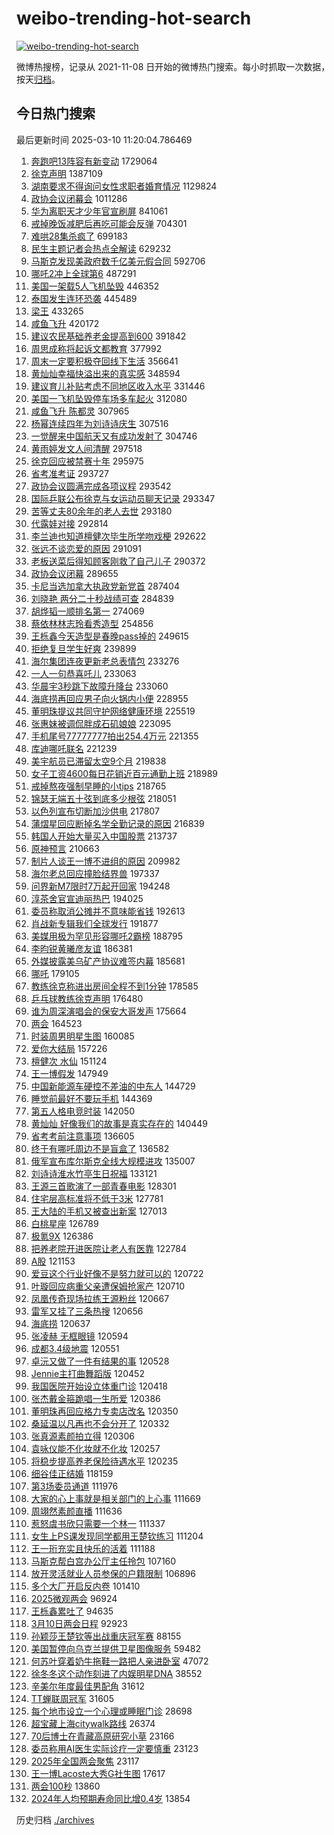 # weibo-trending-hot-search

[![weibo-trending-hot-search](https://github.com/ameizi/weibo-trending-hot-search/actions/workflows/ci.yml/badge.svg)](https://github.com/ameizi/weibo-trending-hot-search/actions/workflows/ci.yml)

微博热搜榜，记录从 2021-11-08 日开始的微博热门搜索。每小时抓取一次数据，按天[归档](./archives)。

## 今日热门搜索

<!-- BEGIN --> 
最后更新时间 2025-03-10 11:20:04.786469 
1. [奔跑吧13阵容有新变动](https://s.weibo.com/weibo?q=%23%E5%A5%94%E8%B7%91%E5%90%A713%E9%98%B5%E5%AE%B9%E6%9C%89%E6%96%B0%E5%8F%98%E5%8A%A8%23&t=31&band_rank=1&Refer=top) 1729064
1. [徐克声明](https://s.weibo.com/weibo?q=%E5%BE%90%E5%85%8B%E5%A3%B0%E6%98%8E&t=31&band_rank=1&Refer=top) 1387109
1. [湖南要求不得询问女性求职者婚育情况](https://s.weibo.com/weibo?q=%23%E6%B9%96%E5%8D%97%E8%A6%81%E6%B1%82%E4%B8%8D%E5%BE%97%E8%AF%A2%E9%97%AE%E5%A5%B3%E6%80%A7%E6%B1%82%E8%81%8C%E8%80%85%E5%A9%9A%E8%82%B2%E6%83%85%E5%86%B5%23&t=31&band_rank=1&Refer=top) 1129824
1. [政协会议闭幕会](https://s.weibo.com/weibo?q=%23%E6%94%BF%E5%8D%8F%E4%BC%9A%E8%AE%AE%E9%97%AD%E5%B9%95%E4%BC%9A%23&t=31&band_rank=1&Refer=top) 1011286
1. [华为离职天才少年官宣刷屏](https://s.weibo.com/weibo?q=%23%E5%8D%8E%E4%B8%BA%E7%A6%BB%E8%81%8C%E5%A4%A9%E6%89%8D%E5%B0%91%E5%B9%B4%E5%AE%98%E5%AE%A3%E5%88%B7%E5%B1%8F%23&t=31&band_rank=2&Refer=top) 841061
1. [戒掉晚饭减肥后再吃可能会反弹](https://s.weibo.com/weibo?q=%23%E6%88%92%E6%8E%89%E6%99%9A%E9%A5%AD%E5%87%8F%E8%82%A5%E5%90%8E%E5%86%8D%E5%90%83%E5%8F%AF%E8%83%BD%E4%BC%9A%E5%8F%8D%E5%BC%B9%23&t=31&band_rank=9&Refer=top) 704301
1. [难哄28集杀疯了](https://s.weibo.com/weibo?q=%E9%9A%BE%E5%93%8428%E9%9B%86%E6%9D%80%E7%96%AF%E4%BA%86&t=31&band_rank=38&Refer=top) 699183
1. [民生主题记者会热点全解读](https://s.weibo.com/weibo?q=%23%E6%B0%91%E7%94%9F%E4%B8%BB%E9%A2%98%E8%AE%B0%E8%80%85%E4%BC%9A%E7%83%AD%E7%82%B9%E5%85%A8%E8%A7%A3%E8%AF%BB%23&t=31&band_rank=3&Refer=top) 629232
1. [马斯克发现美政府数千亿美元假合同](https://s.weibo.com/weibo?q=%23%E9%A9%AC%E6%96%AF%E5%85%8B%E5%8F%91%E7%8E%B0%E7%BE%8E%E6%94%BF%E5%BA%9C%E6%95%B0%E5%8D%83%E4%BA%BF%E7%BE%8E%E5%85%83%E5%81%87%E5%90%88%E5%90%8C%23&t=31&band_rank=4&Refer=top) 592706
1. [哪吒2冲上全球第6](https://s.weibo.com/weibo?q=%23%E5%93%AA%E5%90%922%E5%86%B2%E4%B8%8A%E5%85%A8%E7%90%83%E7%AC%AC6%23&t=31&band_rank=2&Refer=top) 487291
1. [美国一架载5人飞机坠毁](https://s.weibo.com/weibo?q=%23%E7%BE%8E%E5%9B%BD%E4%B8%80%E6%9E%B6%E8%BD%BD5%E4%BA%BA%E9%A3%9E%E6%9C%BA%E5%9D%A0%E6%AF%81%23&t=31&band_rank=6&Refer=top) 446352
1. [泰国发生连环恐袭](https://s.weibo.com/weibo?q=%23%E6%B3%B0%E5%9B%BD%E5%8F%91%E7%94%9F%E8%BF%9E%E7%8E%AF%E6%81%90%E8%A2%AD%23&t=31&band_rank=4&Refer=top) 445489
1. [梁王](https://s.weibo.com/weibo?q=%E6%A2%81%E7%8E%8B&t=31&band_rank=5&Refer=top) 433265
1. [咸鱼飞升](https://s.weibo.com/weibo?q=%E5%92%B8%E9%B1%BC%E9%A3%9E%E5%8D%87&t=31&band_rank=5&Refer=top) 420172
1. [建议农民基础养老金提高到600](https://s.weibo.com/weibo?q=%23%E5%BB%BA%E8%AE%AE%E5%86%9C%E6%B0%91%E5%9F%BA%E7%A1%80%E5%85%BB%E8%80%81%E9%87%91%E6%8F%90%E9%AB%98%E5%88%B0600%23&t=31&band_rank=8&Refer=top) 391842
1. [周思成称将起诉文都教育](https://s.weibo.com/weibo?q=%23%E5%91%A8%E6%80%9D%E6%88%90%E7%A7%B0%E5%B0%86%E8%B5%B7%E8%AF%89%E6%96%87%E9%83%BD%E6%95%99%E8%82%B2%23&t=31&band_rank=5&Refer=top) 377992
1. [周末一定要积极夺回线下生活](https://s.weibo.com/weibo?q=%23%E5%91%A8%E6%9C%AB%E4%B8%80%E5%AE%9A%E8%A6%81%E7%A7%AF%E6%9E%81%E5%A4%BA%E5%9B%9E%E7%BA%BF%E4%B8%8B%E7%94%9F%E6%B4%BB%23&t=31&band_rank=6&Refer=top) 356641
1. [黄灿灿幸福快溢出来的真实感](https://s.weibo.com/weibo?q=%E9%BB%84%E7%81%BF%E7%81%BF%E5%B9%B8%E7%A6%8F%E5%BF%AB%E6%BA%A2%E5%87%BA%E6%9D%A5%E7%9A%84%E7%9C%9F%E5%AE%9E%E6%84%9F&t=31&band_rank=7&Refer=top) 348594
1. [建议育儿补贴考虑不同地区收入水平](https://s.weibo.com/weibo?q=%23%E5%BB%BA%E8%AE%AE%E8%82%B2%E5%84%BF%E8%A1%A5%E8%B4%B4%E8%80%83%E8%99%91%E4%B8%8D%E5%90%8C%E5%9C%B0%E5%8C%BA%E6%94%B6%E5%85%A5%E6%B0%B4%E5%B9%B3%23&t=31&band_rank=15&Refer=top) 331446
1. [美国一飞机坠毁停车场多车起火](https://s.weibo.com/weibo?q=%23%E7%BE%8E%E5%9B%BD%E4%B8%80%E9%A3%9E%E6%9C%BA%E5%9D%A0%E6%AF%81%E5%81%9C%E8%BD%A6%E5%9C%BA%E5%A4%9A%E8%BD%A6%E8%B5%B7%E7%81%AB%23&t=31&band_rank=10&Refer=top) 312080
1. [咸鱼飞升 陈都灵](https://s.weibo.com/weibo?q=%E5%92%B8%E9%B1%BC%E9%A3%9E%E5%8D%87%20%E9%99%88%E9%83%BD%E7%81%B5&t=31&band_rank=11&Refer=top) 307965
1. [杨幂连续四年为刘诗诗庆生](https://s.weibo.com/weibo?q=%23%E6%9D%A8%E5%B9%82%E8%BF%9E%E7%BB%AD%E5%9B%9B%E5%B9%B4%E4%B8%BA%E5%88%98%E8%AF%97%E8%AF%97%E5%BA%86%E7%94%9F%23&t=31&band_rank=12&Refer=top) 307516
1. [一觉醒来中国航天又有成功发射了](https://s.weibo.com/weibo?q=%23%E4%B8%80%E8%A7%89%E9%86%92%E6%9D%A5%E4%B8%AD%E5%9B%BD%E8%88%AA%E5%A4%A9%E5%8F%88%E6%9C%89%E6%88%90%E5%8A%9F%E5%8F%91%E5%B0%84%E4%BA%86%23&t=31&band_rank=13&Refer=top) 304746
1. [黄雨婷发文人间清醒](https://s.weibo.com/weibo?q=%E9%BB%84%E9%9B%A8%E5%A9%B7%E5%8F%91%E6%96%87%E4%BA%BA%E9%97%B4%E6%B8%85%E9%86%92&t=31&band_rank=8&Refer=top) 297518
1. [徐克回应被禁赛十年](https://s.weibo.com/weibo?q=%23%E5%BE%90%E5%85%8B%E5%9B%9E%E5%BA%94%E8%A2%AB%E7%A6%81%E8%B5%9B%E5%8D%81%E5%B9%B4%23&t=31&band_rank=14&Refer=top) 295975
1. [省考准考证](https://s.weibo.com/weibo?q=%E7%9C%81%E8%80%83%E5%87%86%E8%80%83%E8%AF%81&t=31&band_rank=9&Refer=top) 293727
1. [政协会议圆满完成各项议程](https://s.weibo.com/weibo?q=%23%E6%94%BF%E5%8D%8F%E4%BC%9A%E8%AE%AE%E5%9C%86%E6%BB%A1%E5%AE%8C%E6%88%90%E5%90%84%E9%A1%B9%E8%AE%AE%E7%A8%8B%23&t=31&band_rank=10&Refer=top) 293542
1. [国际乒联公布徐克与女运动员聊天记录](https://s.weibo.com/weibo?q=%23%E5%9B%BD%E9%99%85%E4%B9%92%E8%81%94%E5%85%AC%E5%B8%83%E5%BE%90%E5%85%8B%E4%B8%8E%E5%A5%B3%E8%BF%90%E5%8A%A8%E5%91%98%E8%81%8A%E5%A4%A9%E8%AE%B0%E5%BD%95%23&t=31&band_rank=20&Refer=top) 293347
1. [苦等丈夫80余年的老人去世](https://s.weibo.com/weibo?q=%23%E8%8B%A6%E7%AD%89%E4%B8%88%E5%A4%AB80%E4%BD%99%E5%B9%B4%E7%9A%84%E8%80%81%E4%BA%BA%E5%8E%BB%E4%B8%96%23&t=31&band_rank=12&Refer=top) 293180
1. [代露娃对接](https://s.weibo.com/weibo?q=%E4%BB%A3%E9%9C%B2%E5%A8%83%E5%AF%B9%E6%8E%A5&t=31&band_rank=13&Refer=top) 292814
1. [李兰迪也知道檀健次毕生所学吻戏梗](https://s.weibo.com/weibo?q=%23%E6%9D%8E%E5%85%B0%E8%BF%AA%E4%B9%9F%E7%9F%A5%E9%81%93%E6%AA%80%E5%81%A5%E6%AC%A1%E6%AF%95%E7%94%9F%E6%89%80%E5%AD%A6%E5%90%BB%E6%88%8F%E6%A2%97%23&t=31&band_rank=14&Refer=top) 292622
1. [张远不谈恋爱的原因](https://s.weibo.com/weibo?q=%23%E5%BC%A0%E8%BF%9C%E4%B8%8D%E8%B0%88%E6%81%8B%E7%88%B1%E7%9A%84%E5%8E%9F%E5%9B%A0%23&t=31&band_rank=14&Refer=top) 291091
1. [老板送菜后得知顾客刚救了自己儿子](https://s.weibo.com/weibo?q=%23%E8%80%81%E6%9D%BF%E9%80%81%E8%8F%9C%E5%90%8E%E5%BE%97%E7%9F%A5%E9%A1%BE%E5%AE%A2%E5%88%9A%E6%95%91%E4%BA%86%E8%87%AA%E5%B7%B1%E5%84%BF%E5%AD%90%23&t=31&band_rank=19&Refer=top) 290372
1. [政协会议闭幕](https://s.weibo.com/weibo?q=%23%E6%94%BF%E5%8D%8F%E4%BC%9A%E8%AE%AE%E9%97%AD%E5%B9%95%23&t=31&band_rank=24&Refer=top) 289655
1. [卡尼当选加拿大执政党新党首](https://s.weibo.com/weibo?q=%23%E5%8D%A1%E5%B0%BC%E5%BD%93%E9%80%89%E5%8A%A0%E6%8B%BF%E5%A4%A7%E6%89%A7%E6%94%BF%E5%85%9A%E6%96%B0%E5%85%9A%E9%A6%96%23&t=31&band_rank=49&Refer=top) 287404
1. [刘晓艳 两分二十秒战绩可查](https://s.weibo.com/weibo?q=%E5%88%98%E6%99%93%E8%89%B3%20%E4%B8%A4%E5%88%86%E4%BA%8C%E5%8D%81%E7%A7%92%E6%88%98%E7%BB%A9%E5%8F%AF%E6%9F%A5&t=31&band_rank=11&Refer=top) 284839
1. [胡烨韬一顺排名第一](https://s.weibo.com/weibo?q=%23%E8%83%A1%E7%83%A8%E9%9F%AC%E4%B8%80%E9%A1%BA%E6%8E%92%E5%90%8D%E7%AC%AC%E4%B8%80%23&t=31&band_rank=14&Refer=top) 274069
1. [蔡依林林志玲看秀造型](https://s.weibo.com/weibo?q=%23%E8%94%A1%E4%BE%9D%E6%9E%97%E6%9E%97%E5%BF%97%E7%8E%B2%E7%9C%8B%E7%A7%80%E9%80%A0%E5%9E%8B%23&t=31&band_rank=42&Refer=top) 254856
1. [王栎鑫今天造型是春晚pass掉的](https://s.weibo.com/weibo?q=%E7%8E%8B%E6%A0%8E%E9%91%AB%E4%BB%8A%E5%A4%A9%E9%80%A0%E5%9E%8B%E6%98%AF%E6%98%A5%E6%99%9Apass%E6%8E%89%E7%9A%84&t=31&band_rank=9&Refer=top) 249615
1. [拒绝复旦学生好爽](https://s.weibo.com/weibo?q=%E6%8B%92%E7%BB%9D%E5%A4%8D%E6%97%A6%E5%AD%A6%E7%94%9F%E5%A5%BD%E7%88%BD&t=31&band_rank=21&Refer=top) 239899
1. [海尔集团连夜更新老总表情包](https://s.weibo.com/weibo?q=%23%E6%B5%B7%E5%B0%94%E9%9B%86%E5%9B%A2%E8%BF%9E%E5%A4%9C%E6%9B%B4%E6%96%B0%E8%80%81%E6%80%BB%E8%A1%A8%E6%83%85%E5%8C%85%23&t=31&band_rank=21&Refer=top) 233276
1. [一人一句恭喜吒儿](https://s.weibo.com/weibo?q=%23%E4%B8%80%E4%BA%BA%E4%B8%80%E5%8F%A5%E6%81%AD%E5%96%9C%E5%90%92%E5%84%BF%23&t=31&band_rank=10&Refer=top) 233063
1. [华晨宇3秒跳下故障升降台](https://s.weibo.com/weibo?q=%E5%8D%8E%E6%99%A8%E5%AE%873%E7%A7%92%E8%B7%B3%E4%B8%8B%E6%95%85%E9%9A%9C%E5%8D%87%E9%99%8D%E5%8F%B0&t=31&band_rank=11&Refer=top) 233060
1. [海底捞再回应男子向火锅内小便](https://s.weibo.com/weibo?q=%23%E6%B5%B7%E5%BA%95%E6%8D%9E%E5%86%8D%E5%9B%9E%E5%BA%94%E7%94%B7%E5%AD%90%E5%90%91%E7%81%AB%E9%94%85%E5%86%85%E5%B0%8F%E4%BE%BF%23&t=31&band_rank=12&Refer=top) 228955
1. [董明珠提议共同守护网络健康环境](https://s.weibo.com/weibo?q=%23%E8%91%A3%E6%98%8E%E7%8F%A0%E6%8F%90%E8%AE%AE%E5%85%B1%E5%90%8C%E5%AE%88%E6%8A%A4%E7%BD%91%E7%BB%9C%E5%81%A5%E5%BA%B7%E7%8E%AF%E5%A2%83%23&t=31&band_rank=19&Refer=top) 225519
1. [张惠妹被调侃胖成石矶娘娘](https://s.weibo.com/weibo?q=%23%E5%BC%A0%E6%83%A0%E5%A6%B9%E8%A2%AB%E8%B0%83%E4%BE%83%E8%83%96%E6%88%90%E7%9F%B3%E7%9F%B6%E5%A8%98%E5%A8%98%23&t=31&band_rank=13&Refer=top) 223095
1. [手机尾号77777777拍出254.4万元](https://s.weibo.com/weibo?q=%23%E6%89%8B%E6%9C%BA%E5%B0%BE%E5%8F%B777777777%E6%8B%8D%E5%87%BA254.4%E4%B8%87%E5%85%83%23&t=31&band_rank=18&Refer=top) 221355
1. [库迪哪吒联名](https://s.weibo.com/weibo?q=%E5%BA%93%E8%BF%AA%E5%93%AA%E5%90%92%E8%81%94%E5%90%8D&t=31&band_rank=19&Refer=top) 221239
1. [美宇航员已滞留太空9个月](https://s.weibo.com/weibo?q=%23%E7%BE%8E%E5%AE%87%E8%88%AA%E5%91%98%E5%B7%B2%E6%BB%9E%E7%95%99%E5%A4%AA%E7%A9%BA9%E4%B8%AA%E6%9C%88%23&t=31&band_rank=21&Refer=top) 219838
1. [女子工资4600每日花销近百元通勤上班](https://s.weibo.com/weibo?q=%23%E5%A5%B3%E5%AD%90%E5%B7%A5%E8%B5%844600%E6%AF%8F%E6%97%A5%E8%8A%B1%E9%94%80%E8%BF%91%E7%99%BE%E5%85%83%E9%80%9A%E5%8B%A4%E4%B8%8A%E7%8F%AD%23&t=31&band_rank=21&Refer=top) 218989
1. [戒掉熬夜强制早睡的小tips](https://s.weibo.com/weibo?q=%E6%88%92%E6%8E%89%E7%86%AC%E5%A4%9C%E5%BC%BA%E5%88%B6%E6%97%A9%E7%9D%A1%E7%9A%84%E5%B0%8Ftips&t=31&band_rank=22&Refer=top) 218765
1. [锦瑟无端五十弦到底多少根弦](https://s.weibo.com/weibo?q=%23%E9%94%A6%E7%91%9F%E6%97%A0%E7%AB%AF%E4%BA%94%E5%8D%81%E5%BC%A6%E5%88%B0%E5%BA%95%E5%A4%9A%E5%B0%91%E6%A0%B9%E5%BC%A6%23&t=31&band_rank=24&Refer=top) 218051
1. [以色列宣布切断加沙供电](https://s.weibo.com/weibo?q=%23%E4%BB%A5%E8%89%B2%E5%88%97%E5%AE%A3%E5%B8%83%E5%88%87%E6%96%AD%E5%8A%A0%E6%B2%99%E4%BE%9B%E7%94%B5%23&t=31&band_rank=25&Refer=top) 217807
1. [蒲熠星回应断掉名学全勤记录的原因](https://s.weibo.com/weibo?q=%23%E8%92%B2%E7%86%A0%E6%98%9F%E5%9B%9E%E5%BA%94%E6%96%AD%E6%8E%89%E5%90%8D%E5%AD%A6%E5%85%A8%E5%8B%A4%E8%AE%B0%E5%BD%95%E7%9A%84%E5%8E%9F%E5%9B%A0%23&t=31&band_rank=15&Refer=top) 216839
1. [韩国人开始大量买入中国股票](https://s.weibo.com/weibo?q=%23%E9%9F%A9%E5%9B%BD%E4%BA%BA%E5%BC%80%E5%A7%8B%E5%A4%A7%E9%87%8F%E4%B9%B0%E5%85%A5%E4%B8%AD%E5%9B%BD%E8%82%A1%E7%A5%A8%23&t=31&band_rank=16&Refer=top) 213737
1. [原神预言](https://s.weibo.com/weibo?q=%23%E5%8E%9F%E7%A5%9E%E9%A2%84%E8%A8%80%23&t=31&band_rank=23&Refer=top) 210663
1. [制片人谈王一博不进组的原因](https://s.weibo.com/weibo?q=%23%E5%88%B6%E7%89%87%E4%BA%BA%E8%B0%88%E7%8E%8B%E4%B8%80%E5%8D%9A%E4%B8%8D%E8%BF%9B%E7%BB%84%E7%9A%84%E5%8E%9F%E5%9B%A0%23&t=31&band_rank=17&Refer=top) 209982
1. [海尔老总回应撞脸结界兽](https://s.weibo.com/weibo?q=%23%E6%B5%B7%E5%B0%94%E8%80%81%E6%80%BB%E5%9B%9E%E5%BA%94%E6%92%9E%E8%84%B8%E7%BB%93%E7%95%8C%E5%85%BD%23&t=31&band_rank=48&Refer=top) 197337
1. [问界新M7限时7万起开回家](https://s.weibo.com/weibo?q=%23%E9%97%AE%E7%95%8C%E6%96%B0M7%E9%99%90%E6%97%B67%E4%B8%87%E8%B5%B7%E5%BC%80%E5%9B%9E%E5%AE%B6%23&t=31&band_rank=27&Refer=top) 194248
1. [淳茶舍官宣迪丽热巴](https://s.weibo.com/weibo?q=%23%E6%B7%B3%E8%8C%B6%E8%88%8D%E5%AE%98%E5%AE%A3%E8%BF%AA%E4%B8%BD%E7%83%AD%E5%B7%B4%23&t=31&band_rank=26&Refer=top) 194025
1. [委员称取消公摊并不意味能省钱](https://s.weibo.com/weibo?q=%23%E5%A7%94%E5%91%98%E7%A7%B0%E5%8F%96%E6%B6%88%E5%85%AC%E6%91%8A%E5%B9%B6%E4%B8%8D%E6%84%8F%E5%91%B3%E8%83%BD%E7%9C%81%E9%92%B1%23&t=31&band_rank=28&Refer=top) 192613
1. [肖战新专辑我们全球发行](https://s.weibo.com/weibo?q=%23%E8%82%96%E6%88%98%E6%96%B0%E4%B8%93%E8%BE%91%E6%88%91%E4%BB%AC%E5%85%A8%E7%90%83%E5%8F%91%E8%A1%8C%23&t=31&band_rank=27&Refer=top) 191877
1. [美媒用极为罕见形容哪吒2霸榜](https://s.weibo.com/weibo?q=%23%E7%BE%8E%E5%AA%92%E7%94%A8%E6%9E%81%E4%B8%BA%E7%BD%95%E8%A7%81%E5%BD%A2%E5%AE%B9%E5%93%AA%E5%90%922%E9%9C%B8%E6%A6%9C%23&t=31&band_rank=30&Refer=top) 188795
1. [李昀锐黄曦彦友谊](https://s.weibo.com/weibo?q=%23%E6%9D%8E%E6%98%80%E9%94%90%E9%BB%84%E6%9B%A6%E5%BD%A6%E5%8F%8B%E8%B0%8A%23&t=31&band_rank=28&Refer=top) 186381
1. [外媒披露美乌矿产协议难签内幕](https://s.weibo.com/weibo?q=%23%E5%A4%96%E5%AA%92%E6%8A%AB%E9%9C%B2%E7%BE%8E%E4%B9%8C%E7%9F%BF%E4%BA%A7%E5%8D%8F%E8%AE%AE%E9%9A%BE%E7%AD%BE%E5%86%85%E5%B9%95%23&t=31&band_rank=31&Refer=top) 185681
1. [哪吒](https://s.weibo.com/weibo?q=%E5%93%AA%E5%90%92&t=31&band_rank=30&Refer=top) 179105
1. [教练徐克称进出房间全程不到1分钟](https://s.weibo.com/weibo?q=%23%E6%95%99%E7%BB%83%E5%BE%90%E5%85%8B%E7%A7%B0%E8%BF%9B%E5%87%BA%E6%88%BF%E9%97%B4%E5%85%A8%E7%A8%8B%E4%B8%8D%E5%88%B01%E5%88%86%E9%92%9F%23&t=31&band_rank=31&Refer=top) 178585
1. [乒乓球教练徐克声明](https://s.weibo.com/weibo?q=%23%E4%B9%92%E4%B9%93%E7%90%83%E6%95%99%E7%BB%83%E5%BE%90%E5%85%8B%E5%A3%B0%E6%98%8E%23&t=31&band_rank=32&Refer=top) 176480
1. [谁为周深演唱会的保安大哥发声](https://s.weibo.com/weibo?q=%23%E8%B0%81%E4%B8%BA%E5%91%A8%E6%B7%B1%E6%BC%94%E5%94%B1%E4%BC%9A%E7%9A%84%E4%BF%9D%E5%AE%89%E5%A4%A7%E5%93%A5%E5%8F%91%E5%A3%B0%23&t=31&band_rank=28&Refer=top) 175664
1. [两会](https://s.weibo.com/weibo?q=%E4%B8%A4%E4%BC%9A&t=31&band_rank=33&Refer=top) 164523
1. [时装周男明星生图](https://s.weibo.com/weibo?q=%23%E6%97%B6%E8%A3%85%E5%91%A8%E7%94%B7%E6%98%8E%E6%98%9F%E7%94%9F%E5%9B%BE%23&t=31&band_rank=31&Refer=top) 160085
1. [爱你大结局](https://s.weibo.com/weibo?q=%E7%88%B1%E4%BD%A0%E5%A4%A7%E7%BB%93%E5%B1%80&t=31&band_rank=20&Refer=top) 157226
1. [檀健次 水仙](https://s.weibo.com/weibo?q=%E6%AA%80%E5%81%A5%E6%AC%A1%20%E6%B0%B4%E4%BB%99&t=31&band_rank=27&Refer=top) 151124
1. [王一博假发](https://s.weibo.com/weibo?q=%23%E7%8E%8B%E4%B8%80%E5%8D%9A%E5%81%87%E5%8F%91%23&t=31&band_rank=23&Refer=top) 147949
1. [中国新能源车硬控不差油的中东人](https://s.weibo.com/weibo?q=%23%E4%B8%AD%E5%9B%BD%E6%96%B0%E8%83%BD%E6%BA%90%E8%BD%A6%E7%A1%AC%E6%8E%A7%E4%B8%8D%E5%B7%AE%E6%B2%B9%E7%9A%84%E4%B8%AD%E4%B8%9C%E4%BA%BA%23&t=31&band_rank=34&Refer=top) 144729
1. [睡觉前最好不要玩手机](https://s.weibo.com/weibo?q=%23%E7%9D%A1%E8%A7%89%E5%89%8D%E6%9C%80%E5%A5%BD%E4%B8%8D%E8%A6%81%E7%8E%A9%E6%89%8B%E6%9C%BA%23&t=31&band_rank=24&Refer=top) 144369
1. [第五人格电竞时装](https://s.weibo.com/weibo?q=%E7%AC%AC%E4%BA%94%E4%BA%BA%E6%A0%BC%E7%94%B5%E7%AB%9E%E6%97%B6%E8%A3%85&t=31&band_rank=25&Refer=top) 142050
1. [黄灿灿 好像我们的故事是真实存在的](https://s.weibo.com/weibo?q=%E9%BB%84%E7%81%BF%E7%81%BF%20%E5%A5%BD%E5%83%8F%E6%88%91%E4%BB%AC%E7%9A%84%E6%95%85%E4%BA%8B%E6%98%AF%E7%9C%9F%E5%AE%9E%E5%AD%98%E5%9C%A8%E7%9A%84&t=31&band_rank=26&Refer=top) 140449
1. [省考考前注意事项](https://s.weibo.com/weibo?q=%23%E7%9C%81%E8%80%83%E8%80%83%E5%89%8D%E6%B3%A8%E6%84%8F%E4%BA%8B%E9%A1%B9%23&t=31&band_rank=36&Refer=top) 136605
1. [终于有哪吒周边不是盲盒了](https://s.weibo.com/weibo?q=%23%E7%BB%88%E4%BA%8E%E6%9C%89%E5%93%AA%E5%90%92%E5%91%A8%E8%BE%B9%E4%B8%8D%E6%98%AF%E7%9B%B2%E7%9B%92%E4%BA%86%23&t=31&band_rank=37&Refer=top) 136582
1. [俄军宣布库尔斯克全线大规模进攻](https://s.weibo.com/weibo?q=%23%E4%BF%84%E5%86%9B%E5%AE%A3%E5%B8%83%E5%BA%93%E5%B0%94%E6%96%AF%E5%85%8B%E5%85%A8%E7%BA%BF%E5%A4%A7%E8%A7%84%E6%A8%A1%E8%BF%9B%E6%94%BB%23&t=31&band_rank=31&Refer=top) 135007
1. [刘诗诗淮水竹亭生日祝福](https://s.weibo.com/weibo?q=%23%E5%88%98%E8%AF%97%E8%AF%97%E6%B7%AE%E6%B0%B4%E7%AB%B9%E4%BA%AD%E7%94%9F%E6%97%A5%E7%A5%9D%E7%A6%8F%23&t=31&band_rank=39&Refer=top) 133121
1. [王源三首歌演了一部青春电影](https://s.weibo.com/weibo?q=%23%E7%8E%8B%E6%BA%90%E4%B8%89%E9%A6%96%E6%AD%8C%E6%BC%94%E4%BA%86%E4%B8%80%E9%83%A8%E9%9D%92%E6%98%A5%E7%94%B5%E5%BD%B1%23&t=31&band_rank=29&Refer=top) 128301
1. [住宅层高标准将不低于3米](https://s.weibo.com/weibo?q=%23%E4%BD%8F%E5%AE%85%E5%B1%82%E9%AB%98%E6%A0%87%E5%87%86%E5%B0%86%E4%B8%8D%E4%BD%8E%E4%BA%8E3%E7%B1%B3%23&t=31&band_rank=30&Refer=top) 127781
1. [王大陆的手机又被查出新案](https://s.weibo.com/weibo?q=%23%E7%8E%8B%E5%A4%A7%E9%99%86%E7%9A%84%E6%89%8B%E6%9C%BA%E5%8F%88%E8%A2%AB%E6%9F%A5%E5%87%BA%E6%96%B0%E6%A1%88%23&t=31&band_rank=32&Refer=top) 127013
1. [白桃星座](https://s.weibo.com/weibo?q=%E7%99%BD%E6%A1%83%E6%98%9F%E5%BA%A7&t=31&band_rank=33&Refer=top) 126789
1. [极氪9X](https://s.weibo.com/weibo?q=%E6%9E%81%E6%B0%AA9X&t=31&band_rank=40&Refer=top) 126386
1. [把养老院开进医院让老人有医靠](https://s.weibo.com/weibo?q=%23%E6%8A%8A%E5%85%BB%E8%80%81%E9%99%A2%E5%BC%80%E8%BF%9B%E5%8C%BB%E9%99%A2%E8%AE%A9%E8%80%81%E4%BA%BA%E6%9C%89%E5%8C%BB%E9%9D%A0%23&t=31&band_rank=41&Refer=top) 122784
1. [A股](https://s.weibo.com/weibo?q=A%E8%82%A1&t=31&band_rank=42&Refer=top) 121153
1. [爱豆这个行业好像不是努力就可以的](https://s.weibo.com/weibo?q=%E7%88%B1%E8%B1%86%E8%BF%99%E4%B8%AA%E8%A1%8C%E4%B8%9A%E5%A5%BD%E5%83%8F%E4%B8%8D%E6%98%AF%E5%8A%AA%E5%8A%9B%E5%B0%B1%E5%8F%AF%E4%BB%A5%E7%9A%84&t=31&band_rank=34&Refer=top) 120722
1. [叶璇回应病重父亲遭保姆抢家产](https://s.weibo.com/weibo?q=%23%E5%8F%B6%E7%92%87%E5%9B%9E%E5%BA%94%E7%97%85%E9%87%8D%E7%88%B6%E4%BA%B2%E9%81%AD%E4%BF%9D%E5%A7%86%E6%8A%A2%E5%AE%B6%E4%BA%A7%23&t=31&band_rank=35&Refer=top) 120710
1. [凤凰传奇现场拉练王源粉丝](https://s.weibo.com/weibo?q=%23%E5%87%A4%E5%87%B0%E4%BC%A0%E5%A5%87%E7%8E%B0%E5%9C%BA%E6%8B%89%E7%BB%83%E7%8E%8B%E6%BA%90%E7%B2%89%E4%B8%9D%23&t=31&band_rank=36&Refer=top) 120667
1. [雷军又挂了三条热搜](https://s.weibo.com/weibo?q=%23%E9%9B%B7%E5%86%9B%E5%8F%88%E6%8C%82%E4%BA%86%E4%B8%89%E6%9D%A1%E7%83%AD%E6%90%9C%23&t=31&band_rank=15&Refer=top) 120656
1. [海底捞](https://s.weibo.com/weibo?q=%E6%B5%B7%E5%BA%95%E6%8D%9E&t=31&band_rank=37&Refer=top) 120637
1. [张凌赫 无框眼镜](https://s.weibo.com/weibo?q=%E5%BC%A0%E5%87%8C%E8%B5%AB%20%E6%97%A0%E6%A1%86%E7%9C%BC%E9%95%9C&t=31&band_rank=39&Refer=top) 120594
1. [成都3.4级地震](https://s.weibo.com/weibo?q=%23%E6%88%90%E9%83%BD3.4%E7%BA%A7%E5%9C%B0%E9%9C%87%23&t=31&band_rank=40&Refer=top) 120551
1. [卓沅又做了一件有结果的事](https://s.weibo.com/weibo?q=%23%E5%8D%93%E6%B2%85%E5%8F%88%E5%81%9A%E4%BA%86%E4%B8%80%E4%BB%B6%E6%9C%89%E7%BB%93%E6%9E%9C%E7%9A%84%E4%BA%8B%23&t=31&band_rank=41&Refer=top) 120528
1. [Jennie主打曲舞蹈版](https://s.weibo.com/weibo?q=%23Jennie%E4%B8%BB%E6%89%93%E6%9B%B2%E8%88%9E%E8%B9%88%E7%89%88%23&t=31&band_rank=43&Refer=top) 120452
1. [我国医院开始设立体重门诊](https://s.weibo.com/weibo?q=%23%E6%88%91%E5%9B%BD%E5%8C%BB%E9%99%A2%E5%BC%80%E5%A7%8B%E8%AE%BE%E7%AB%8B%E4%BD%93%E9%87%8D%E9%97%A8%E8%AF%8A%23&t=31&band_rank=44&Refer=top) 120418
1. [张杰戴金箍跪唱一生所爱](https://s.weibo.com/weibo?q=%23%E5%BC%A0%E6%9D%B0%E6%88%B4%E9%87%91%E7%AE%8D%E8%B7%AA%E5%94%B1%E4%B8%80%E7%94%9F%E6%89%80%E7%88%B1%23&t=31&band_rank=45&Refer=top) 120386
1. [董明珠再回应格力专卖店改名](https://s.weibo.com/weibo?q=%23%E8%91%A3%E6%98%8E%E7%8F%A0%E5%86%8D%E5%9B%9E%E5%BA%94%E6%A0%BC%E5%8A%9B%E4%B8%93%E5%8D%96%E5%BA%97%E6%94%B9%E5%90%8D%23&t=31&band_rank=46&Refer=top) 120350
1. [桑延温以凡再也不会分开了](https://s.weibo.com/weibo?q=%E6%A1%91%E5%BB%B6%E6%B8%A9%E4%BB%A5%E5%87%A1%E5%86%8D%E4%B9%9F%E4%B8%8D%E4%BC%9A%E5%88%86%E5%BC%80%E4%BA%86&t=31&band_rank=47&Refer=top) 120332
1. [张真源素颜拍立得](https://s.weibo.com/weibo?q=%23%E5%BC%A0%E7%9C%9F%E6%BA%90%E7%B4%A0%E9%A2%9C%E6%8B%8D%E7%AB%8B%E5%BE%97%23&t=31&band_rank=48&Refer=top) 120306
1. [袁咏仪能不化妆就不化妆](https://s.weibo.com/weibo?q=%23%E8%A2%81%E5%92%8F%E4%BB%AA%E8%83%BD%E4%B8%8D%E5%8C%96%E5%A6%86%E5%B0%B1%E4%B8%8D%E5%8C%96%E5%A6%86%23&t=31&band_rank=49&Refer=top) 120257
1. [将稳步提高养老保险待遇水平](https://s.weibo.com/weibo?q=%23%E5%B0%86%E7%A8%B3%E6%AD%A5%E6%8F%90%E9%AB%98%E5%85%BB%E8%80%81%E4%BF%9D%E9%99%A9%E5%BE%85%E9%81%87%E6%B0%B4%E5%B9%B3%23&t=31&band_rank=50&Refer=top) 120235
1. [细谷佳正结婚](https://s.weibo.com/weibo?q=%23%E7%BB%86%E8%B0%B7%E4%BD%B3%E6%AD%A3%E7%BB%93%E5%A9%9A%23&t=31&band_rank=43&Refer=top) 118159
1. [第3场委员通道](https://s.weibo.com/weibo?q=%23%E7%AC%AC3%E5%9C%BA%E5%A7%94%E5%91%98%E9%80%9A%E9%81%93%23&t=31&band_rank=38&Refer=top) 111976
1. [大家的心上事就是相关部门的上心事](https://s.weibo.com/weibo?q=%23%E5%A4%A7%E5%AE%B6%E7%9A%84%E5%BF%83%E4%B8%8A%E4%BA%8B%E5%B0%B1%E6%98%AF%E7%9B%B8%E5%85%B3%E9%83%A8%E9%97%A8%E7%9A%84%E4%B8%8A%E5%BF%83%E4%BA%8B%23&t=31&band_rank=10&Refer=top) 111669
1. [周翊然素颜直播](https://s.weibo.com/weibo?q=%E5%91%A8%E7%BF%8A%E7%84%B6%E7%B4%A0%E9%A2%9C%E7%9B%B4%E6%92%AD&t=31&band_rank=13&Refer=top) 111636
1. [惹怒虞书欣只需要一个林一](https://s.weibo.com/weibo?q=%E6%83%B9%E6%80%92%E8%99%9E%E4%B9%A6%E6%AC%A3%E5%8F%AA%E9%9C%80%E8%A6%81%E4%B8%80%E4%B8%AA%E6%9E%97%E4%B8%80&t=31&band_rank=37&Refer=top) 111337
1. [女生上PS课发现同学都用王楚钦练习](https://s.weibo.com/weibo?q=%23%E5%A5%B3%E7%94%9F%E4%B8%8APS%E8%AF%BE%E5%8F%91%E7%8E%B0%E5%90%8C%E5%AD%A6%E9%83%BD%E7%94%A8%E7%8E%8B%E6%A5%9A%E9%92%A6%E7%BB%83%E4%B9%A0%23&t=31&band_rank=48&Refer=top) 111204
1. [王一珩充实且快乐的活着](https://s.weibo.com/weibo?q=%23%E7%8E%8B%E4%B8%80%E7%8F%A9%E5%85%85%E5%AE%9E%E4%B8%94%E5%BF%AB%E4%B9%90%E7%9A%84%E6%B4%BB%E7%9D%80%23&t=31&band_rank=49&Refer=top) 111188
1. [马斯克帮白宫办公厅主任拎包](https://s.weibo.com/weibo?q=%23%E9%A9%AC%E6%96%AF%E5%85%8B%E5%B8%AE%E7%99%BD%E5%AE%AB%E5%8A%9E%E5%85%AC%E5%8E%85%E4%B8%BB%E4%BB%BB%E6%8B%8E%E5%8C%85%23&t=31&band_rank=40&Refer=top) 107160
1. [放开灵活就业人员参保的户籍限制](https://s.weibo.com/weibo?q=%23%E6%94%BE%E5%BC%80%E7%81%B5%E6%B4%BB%E5%B0%B1%E4%B8%9A%E4%BA%BA%E5%91%98%E5%8F%82%E4%BF%9D%E7%9A%84%E6%88%B7%E7%B1%8D%E9%99%90%E5%88%B6%23&t=31&band_rank=27&Refer=top) 106896
1. [多个大厂开启反内卷](https://s.weibo.com/weibo?q=%23%E5%A4%9A%E4%B8%AA%E5%A4%A7%E5%8E%82%E5%BC%80%E5%90%AF%E5%8F%8D%E5%86%85%E5%8D%B7%23&t=31&band_rank=50&Refer=top) 101410
1. [2025微观两会](https://s.weibo.com/weibo?q=%232025%E5%BE%AE%E8%A7%82%E4%B8%A4%E4%BC%9A%23&t=31&band_rank=42&Refer=top) 96924
1. [王栎鑫累吐了](https://s.weibo.com/weibo?q=%23%E7%8E%8B%E6%A0%8E%E9%91%AB%E7%B4%AF%E5%90%90%E4%BA%86%23&t=31&band_rank=34&Refer=top) 94635
1. [3月10日两会日程](https://s.weibo.com/weibo?q=%233%E6%9C%8810%E6%97%A5%E4%B8%A4%E4%BC%9A%E6%97%A5%E7%A8%8B%23&t=31&band_rank=45&Refer=top) 92923
1. [孙颖莎王楚钦等出战重庆冠军赛](https://s.weibo.com/weibo?q=%23%E5%AD%99%E9%A2%96%E8%8E%8E%E7%8E%8B%E6%A5%9A%E9%92%A6%E7%AD%89%E5%87%BA%E6%88%98%E9%87%8D%E5%BA%86%E5%86%A0%E5%86%9B%E8%B5%9B%23&t=31&band_rank=48&Refer=top) 88155
1. [美国暂停向乌克兰提供卫星图像服务](https://s.weibo.com/weibo?q=%23%E7%BE%8E%E5%9B%BD%E6%9A%82%E5%81%9C%E5%90%91%E4%B9%8C%E5%85%8B%E5%85%B0%E6%8F%90%E4%BE%9B%E5%8D%AB%E6%98%9F%E5%9B%BE%E5%83%8F%E6%9C%8D%E5%8A%A1%23&t=31&band_rank=30&Refer=top) 59482
1. [何苏叶穿着奶牛拖鞋一路把人亲进卧室](https://s.weibo.com/weibo?q=%E4%BD%95%E8%8B%8F%E5%8F%B6%E7%A9%BF%E7%9D%80%E5%A5%B6%E7%89%9B%E6%8B%96%E9%9E%8B%E4%B8%80%E8%B7%AF%E6%8A%8A%E4%BA%BA%E4%BA%B2%E8%BF%9B%E5%8D%A7%E5%AE%A4&t=31&band_rank=40&Refer=top) 47072
1. [徐冬冬这个动作刻进了内娱明星DNA](https://s.weibo.com/weibo?q=%E5%BE%90%E5%86%AC%E5%86%AC%E8%BF%99%E4%B8%AA%E5%8A%A8%E4%BD%9C%E5%88%BB%E8%BF%9B%E4%BA%86%E5%86%85%E5%A8%B1%E6%98%8E%E6%98%9FDNA&t=31&band_rank=46&Refer=top) 38552
1. [辛美尔年度最佳男配角](https://s.weibo.com/weibo?q=%E8%BE%9B%E7%BE%8E%E5%B0%94%E5%B9%B4%E5%BA%A6%E6%9C%80%E4%BD%B3%E7%94%B7%E9%85%8D%E8%A7%92&t=31&band_rank=40&Refer=top) 31612
1. [TT蝉联周冠军](https://s.weibo.com/weibo?q=%23TT%E8%9D%89%E8%81%94%E5%91%A8%E5%86%A0%E5%86%9B%23&t=31&band_rank=47&Refer=top) 31605
1. [每个地市设立一个心理或睡眠门诊](https://s.weibo.com/weibo?q=%23%E6%AF%8F%E4%B8%AA%E5%9C%B0%E5%B8%82%E8%AE%BE%E7%AB%8B%E4%B8%80%E4%B8%AA%E5%BF%83%E7%90%86%E6%88%96%E7%9D%A1%E7%9C%A0%E9%97%A8%E8%AF%8A%23&t=31&band_rank=24&Refer=top) 28698
1. [超宝藏上海citywalk路线](https://s.weibo.com/weibo?q=%E8%B6%85%E5%AE%9D%E8%97%8F%E4%B8%8A%E6%B5%B7citywalk%E8%B7%AF%E7%BA%BF&t=31&band_rank=50&Refer=top) 26374
1. [70后博士在青藏高原研究小草](https://s.weibo.com/weibo?q=%2370%E5%90%8E%E5%8D%9A%E5%A3%AB%E5%9C%A8%E9%9D%92%E8%97%8F%E9%AB%98%E5%8E%9F%E7%A0%94%E7%A9%B6%E5%B0%8F%E8%8D%89%23&t=31&band_rank=46&Refer=top) 23166
1. [委员称用AI医生实际诊疗一定要慎重](https://s.weibo.com/weibo?q=%23%E5%A7%94%E5%91%98%E7%A7%B0%E7%94%A8AI%E5%8C%BB%E7%94%9F%E5%AE%9E%E9%99%85%E8%AF%8A%E7%96%97%E4%B8%80%E5%AE%9A%E8%A6%81%E6%85%8E%E9%87%8D%23&t=31&band_rank=49&Refer=top) 23123
1. [2025年全国两会聚焦](https://s.weibo.com/weibo?q=%232025%E5%B9%B4%E5%85%A8%E5%9B%BD%E4%B8%A4%E4%BC%9A%E8%81%9A%E7%84%A6%23&t=31&band_rank=23&Refer=top) 23117
1. [王一博Lacoste大秀G社生图](https://s.weibo.com/weibo?q=%23%E7%8E%8B%E4%B8%80%E5%8D%9ALacoste%E5%A4%A7%E7%A7%80G%E7%A4%BE%E7%94%9F%E5%9B%BE%23&t=31&band_rank=28&Refer=top) 17617
1. [两会100秒](https://s.weibo.com/weibo?q=%23%E4%B8%A4%E4%BC%9A100%E7%A7%92%23&t=31&band_rank=46&Refer=top) 13860
1. [2024年人均预期寿命同比增0.4岁](https://s.weibo.com/weibo?q=%232024%E5%B9%B4%E4%BA%BA%E5%9D%87%E9%A2%84%E6%9C%9F%E5%AF%BF%E5%91%BD%E5%90%8C%E6%AF%94%E5%A2%9E0.4%E5%B2%81%23&t=31&band_rank=48&Refer=top) 13854
<!-- END -->

历史归档 [./archives](./archives)

